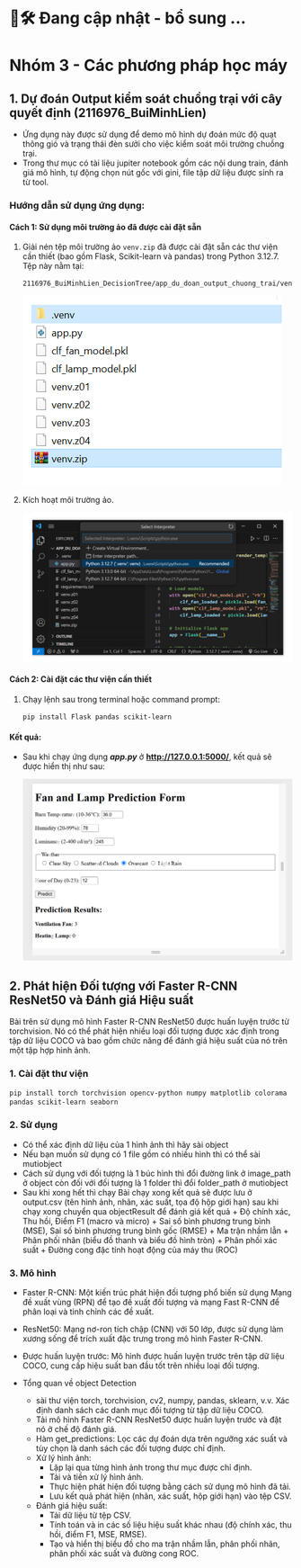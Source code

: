 # 👷🛠️ Đang cập nhật - bổ sung ...
# Nhóm 3 - Các phương pháp học máy

## 1. Dự đoán Output kiểm soát chuồng trại với cây quyết định (2116976_BuiMinhLien)
- Ứng dụng này được sử dụng để demo mô hình dự đoán mức độ quạt thông gió và trạng thái đèn sưởi cho việc kiểm soát môi trường chuồng trại.
- Trong thư mục có tài liệu jupiter notebook gồm các nội dung train, đánh giá mô hình, tự động chọn nút gốc với gini, file tập dữ liệu được sinh ra từ tool.
### Hướng dẫn sử dụng ứng dụng:

#### Cách 1: Sử dụng môi trường ảo đã được cài đặt sẵn
1. Giải nén tệp môi trường ảo `venv.zip` đã được cài đặt sẵn các thư viện cần thiết (bao gồm Flask, Scikit-learn và pandas) trong Python 3.12.7. Tệp này nằm tại:
    ```
    2116976_BuiMinhLien_DecisionTree/app_du_doan_output_chuong_trai/venv.zip
    ```
    ![Hình ảnh minh họa](image.png)
    
2. Kích hoạt môi trường ảo.

    ![Hình ảnh minh họa](image-1.png)

#### Cách 2: Cài đặt các thư viện cần thiết
1. Chạy lệnh sau trong terminal hoặc command prompt:
    ```
    pip install Flask pandas scikit-learn
    ```

#### Kết quả:
- Sau khi chạy ứng dụng ***app.py*** ở **http://127.0.0.1:5000/**, kết quả sẽ được hiển thị như sau:

    ![Hình ảnh minh họa kết quả](image-2.png)


## 2. Phát hiện Đối tượng với Faster R-CNN ResNet50 và Đánh giá Hiệu suất

Bài trên sử  dụng mô hình Faster R-CNN ResNet50 
được huấn luyện trước từ torchvision. Nó có thể phát hiện nhiều loại đối tượng được xác định 
trong tập dữ liệu COCO và bao gồm chức năng để đánh giá hiệu suất của nó trên một tập hợp hình ảnh.

### 1. Cài đặt thư viện

```
pip install torch torchvision opencv-python numpy matplotlib colorama pandas scikit-learn seaborn
```

### 2. Sử dụng 
- Có thể xác định dữ liệu của 1 hình ảnh thì hãy sài object
- Nếu bạn muốn sử dụng có 1 file gồm có nhiều hình thì có thể sài mutiobject
- Cách sử dụng 
        với đối tượng là 1 búc hình thì đổi đường link ở image_path ở object
        còn đối với đối tượng là 1 folder thì đổi folder_path ở mutiobject
- Sau khi xong hết thì chạy Bài
        chạy xong kết quả sẽ được lưu ở output.csv (tên hình ảnh, nhãn, xác suất, tọa độ hộp giới hạn)
        sau khi chạy xong chuyển qua objectResult để đánh giá kết quả
            + Độ chính xác, Thu hồi, Điểm F1 (macro và micro)
            + Sai số bình phương trung bình (MSE), Sai số bình phương trung bình gốc (RMSE)
            + Ma trận nhầm lẫn
            + Phân phối nhãn (biểu đồ thanh và biểu đồ hình tròn)
            + Phân phối xác suất
            + Đường cong đặc tính hoạt động của máy thu (ROC)


### 3. Mô hình

- Faster R-CNN: Một kiến trúc phát hiện đối tượng phổ biến sử dụng Mạng đề xuất vùng (RPN) để tạo 
đề xuất đối tượng và mạng Fast R-CNN để phân loại và tinh chỉnh các đề xuất.

- ResNet50: Mạng nơ-ron tích chập (CNN) với 50 lớp, được sử dụng làm xương sống để trích xuất đặc trưng trong mô hình Faster R-CNN.

- Được huấn luyện trước: Mô hình được huấn luyện trước trên tập dữ liệu COCO, cung cấp hiệu suất ban đầu tốt trên nhiều loại đối tượng.

- Tổng quan về object Detection
    - sài thư viện torch, torchvision, cv2, numpy, pandas, sklearn, v.v.
    Xác định danh sách các danh mục đối tượng từ tập dữ liệu COCO.
    - Tải mô hình Faster R-CNN ResNet50 được huấn luyện trước và đặt nó ở chế độ đánh giá.
    - Hàm get_predictions: Lọc các dự đoán dựa trên ngưỡng xác suất và tùy chọn là danh sách các đối tượng được chỉ định.
    - Xử lý hình ảnh:
        + Lặp lại qua từng hình ảnh trong thư mục được chỉ định.
        + Tải và tiền xử lý hình ảnh.
        + Thực hiện phát hiện đối tượng bằng cách sử dụng mô hình đã tải.
        + Lưu kết quả phát hiện (nhãn, xác suất, hộp giới hạn) vào tệp CSV.
    - Đánh giá hiệu suất:
        + Tải dữ liệu từ tệp CSV.
        + Tính toán và in các số liệu hiệu suất khác nhau (độ chính xác, thu hồi, điểm F1, MSE, RMSE).
        + Tạo và hiển thị biểu đồ cho ma trận nhầm lẫn, phân phối nhãn, phân phối xác suất và đường cong ROC.